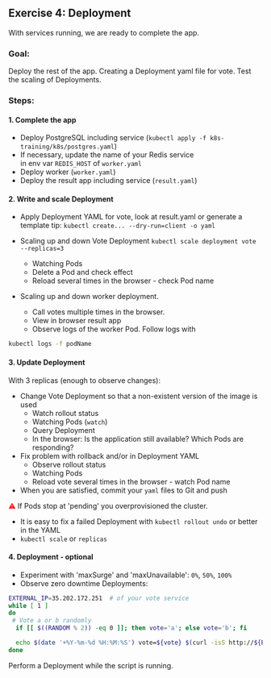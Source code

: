 ## Exercise 4: Deployment

With services running, we are ready to complete the app.

### Goal:

Deploy the rest of the app. 
Creating a Deployment yaml file for vote. 
Test the scaling of Deployments.

### Steps:

#### **1. Complete the app**


* Deploy PostgreSQL including service  (`kubectl apply -f k8s-training/k8s/postgres.yaml`)
* If necessary, update the name of your Redis service   
  in env var `REDIS_HOST` of `worker.yaml`
* Deploy worker (`worker.yaml`)
* Deploy the result app including service (`result.yaml`)


#### **2. Write and scale Deployment**

* Apply Deployment YAML for vote, look at result.yaml or generate a template
  <i class='fas fa-thumbtack'></i> tip: `kubectl create... --dry-run=client -o yaml`
  
* Scaling up and down Vote Deployment `kubectl scale deployment vote --replicas=3`
  * Watching Pods
  * Delete a Pod and check effect
  * Reload several times in the browser - check Pod name
* Scaling up and down worker deployment.
  * Call votes multiple times in the browser.
  * View in browser result app
  * Observe logs of the worker Pod. <i class='fas fa-thumbtack'></i> Follow logs with
```bash
kubectl logs -f podName
```


#### **3. Update Deployment**

With 3 replicas (enough to observe changes):

* Change Vote Deployment so that a non-existent version of the image is used
  * Watch rollout status
  * Watching Pods (`watch`)
  * Query Deployment
  * In the browser: Is the application still available? Which Pods are responding?
* Fix problem with rollback and/or in Deployment YAML
  * Observe rollout status
  * Watching Pods
  * Reload vote several times in the browser - watch Pod name
* <i class='fas fa-code-branch'></i> When you are satisfied, commit your `yaml` files to Git and push

<font color="red">⚠</font> If Pods stop at 'pending' you overprovisioned the cluster. 

* It is easy to fix a failed Deployment with
  `kubectl rollout undo` or better in the YAML
* `kubectl scale` or `replicas`



#### **4. Deployment - optional**

* Experiment with 'maxSurge' and 'maxUnavailable': `0%`, `50%`, `100%`
* Observe zero downtime Deployments:

```bash
EXTERNAL_IP=35.202.172.251	# of your vote service
while [ 1 ]
do
 # Vote a or b randomly
  if [[ $((RANDOM % 2)) -eq 0 ]]; then vote='a'; else vote='b'; fi

  echo $(date '+%Y-%m-%d %H:%M:%S') vote=${vote} $(curl -isS http://${EXTERNAL_IP}/ --data "vote=${vote}" | head -n1)
done
```

Perform a Deployment while the script is running.